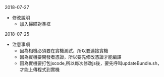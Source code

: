 2018-07-27
* 修改說明
  * 加入掃瞄對準框
  
2018-07-25
* 注意事項
  * 因為相機必須要在實機測試，所以要連接實機
  * 因為實機要開發者憑證，所以要先修改憑證才能編譯
  * 因為實機要打包jscode,所以每次修改js後，要先呼叫updateBundle.sh，才能上傳程式到實機
